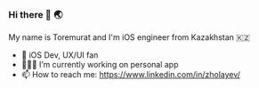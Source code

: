 ### Hi there 👋 🌏

My name is Toremurat and I'm iOS engineer from Kazakhstan 🇰🇿

- :iphone: iOS Dev, UX/UI fan
- 👨🏻‍💻 I’m currently working on personal app
- 📫 How to reach me: https://www.linkedin.com/in/zholayev/
